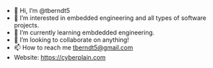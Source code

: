 - 👋 Hi, I’m @tberndt5
- 👀 I’m interested in embedded engineering and all types of software projects.
- 🌱 I’m currently learning embdedded engineering.
- 💞️ I’m looking to collaborate on anything!
- 📫 How to reach me tberndt5@gmail.com
-    Website: https://cyberplain.com

<!---
tberndt5/tberndt5 is a ✨ special ✨ repository because its `README.md` (this file) appears on your GitHub profile.
You can click the Preview link to take a look at your changes.
--->
